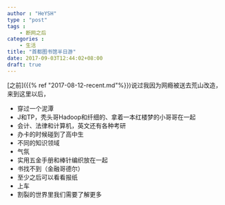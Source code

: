 ```yaml
---
author : "HeYSH"
type : "post"
tags :
    - 断网之后
categories :
    - 生活
title: "首都图书馆半日游"
date: 2017-09-03T12:44:02+08:00
draft: true
---
```


[之前]({{% ref "2017-08-12-recent.md"%}})说过我因为网瘾被送去荒山改造，来到这里以后，


* 穿过一个泥潭
* J和TP，秃头哥Hadoop和纤细的、拿着一本红楼梦的小哥哥在一起
* 会计、法律和计算机，英文还有各种考研
* 办卡的时候碰到了高中生
* 不同的知识领域
* 气氛
* 实用五金手册和棒针编织放在一起
* 书找不到（金融哥德尔）
* 至少之后可以看看报纸
* 上车
* 割裂的世界里我们需要了解更多
